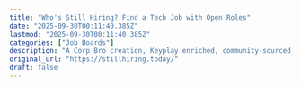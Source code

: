 ```yaml
---
title: "Who's Still Hiring? Find a Tech Job with Open Roles"
date: "2025-09-30T00:11:40.385Z"
lastmod: "2025-09-30T00:11:40.385Z"
categories: ["Job Boards"]
description: "A Corp Bro creation, Keyplay enriched, community-sourced, no-pay-to-play, ungated, BS-free, list of tech companies who are still ACTUALLY hiring."
original_url: "https://stillhiring.today/"
draft: false
---
```

